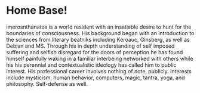 <h1>Home Base!</h2>

  <p1>imerosnthanatos is a world resident with an insatiable desire to hunt for the boundaries of consciousness. His background began with an introduction to the sciences from literary beatniks including Keroauc, Ginsberg, as well as Debian and MS. Through his in depth understanding of self imposed suffering and selfish disregard for the doors of perception he has found himself painfully waking in a familiar interbeing networked with others while his his perennial and contextualistic ideology has called him to public interest.  His professional career involves nothing of note, publicly.  Interests include mysticism, human behavior, computers, magic, tantra, yoga, and philosophy. Self-defense as well.</p1>
